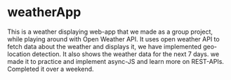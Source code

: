 # weatherApp

This is a weather displaying web-app that we made as a group  project, while playing around with Open Weather API. It uses open weather API to fetch data about the weather and displays it, we have implemented geo-location detection. It also shows the weather data for the next 7 days. we made it to practice and implement async-JS and learn more on REST-APIs. Completed it over a weekend.
